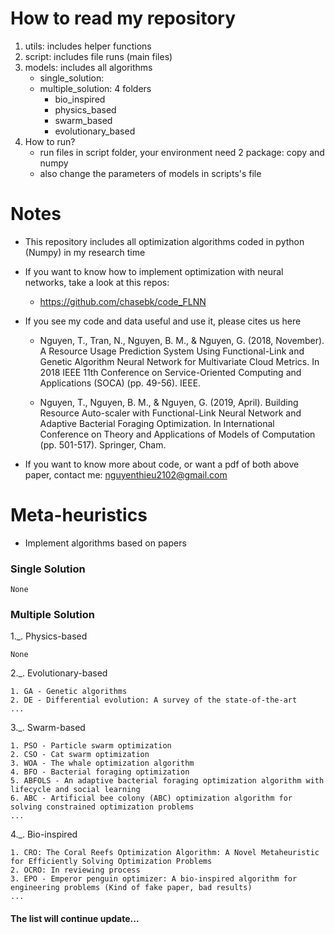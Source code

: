 # How to read my repository
1. utils: includes helper functions
2. script: includes file runs (main files)
3. models: includes all algorithms 
    * single_solution: 
    * multiple_solution: 4 folders
        * bio_inspired
        * physics_based
        * swarm_based
        * evolutionary_based
4. How to run?
    * run files in script folder, your environment need 2 package: copy and numpy
    * also change the parameters of models in scripts's file

# Notes
* This repository includes all optimization algorithms coded in python (Numpy) in my research time
* If you want to know how to implement optimization with neural networks, take a look at this repos:
    * https://github.com/chasebk/code_FLNN

* If you see my code and data useful and use it, please cites us here

    * Nguyen, T., Tran, N., Nguyen, B. M., & Nguyen, G. (2018, November). A Resource Usage Prediction System Using Functional-Link and Genetic Algorithm Neural Network for Multivariate Cloud Metrics. In 2018 IEEE 11th Conference on Service-Oriented Computing and Applications (SOCA) (pp. 49-56). IEEE.

    * Nguyen, T., Nguyen, B. M., & Nguyen, G. (2019, April). Building Resource Auto-scaler with Functional-Link Neural Network and Adaptive Bacterial Foraging Optimization. In International Conference on Theory and Applications of Models of Computation (pp. 501-517). Springer, Cham.

* If you want to know more about code, or want a pdf of both above paper, contact me: nguyenthieu2102@gmail.com


# Meta-heuristics
- Implement algorithms based on papers

### Single Solution
```code
None
```

### Multiple Solution
1._. Physics-based
```code
None
```

2._. Evolutionary-based
```code 
1. GA - Genetic algorithms
2. DE - Differential evolution: A survey of the state-of-the-art
...
```

3._. Swarm-based
```code
1. PSO - Particle swarm optimization
2. CSO - Cat swarm optimization
3. WOA - The whale optimization algorithm
4. BFO - Bacterial foraging optimization
5. ABFOLS - An adaptive bacterial foraging optimization algorithm with lifecycle and social learning
6. ABC - Artificial bee colony (ABC) optimization algorithm for solving constrained optimization problems
...
```

4._. Bio-inspired 
```code
1. CRO: The Coral Reefs Optimization Algorithm: A Novel Metaheuristic for Efficiently Solving Optimization Problems
2. OCRO: In reviewing process
3. EPO - Emperor penguin optimizer: A bio-inspired algorithm for engineering problems (Kind of fake paper, bad results)
...
```

#### The list will continue update...
